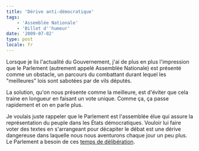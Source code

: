 ```yaml
---
title: 'Dérive anti-démocratique'
tags:
    - 'Assemblée Nationale'
    - 'Billet d''humeur'
date: '2009-07-02'
type: post
locale: fr
---
```


Lorsque je lis l'actualité du Gouvernement, j'ai de plus en plus l'impression que le Parlement (autrement appelé Assemblée Nationale) est présenté comme un obstacle, un parcours du combattant durant lequel les "meilleures" lois sont sabotées par de vils députés.

<!-- more -->

La solution, qu'on nous présente comme la meilleure, est d'éviter que cela traine en longueur en faisant un vote unique. Comme ça, ça passe rapidement et on en parle plus.

Je voulais juste rappeler que le Parlement est l'assemblée élue qui assure la représentation du peuple dans les États démocratiques. Vouloir lui faire voter des textes en s'arrangeant pour décapiter le débat est une dérive dangereuse dans laquelle nous nous aventurons chaque jour un peu plus. Le Parlement a besoin de ces [temps de délibération](http://www.authueil.org/?2009/01/16/1177-le-temps-de-la-deliberation).
